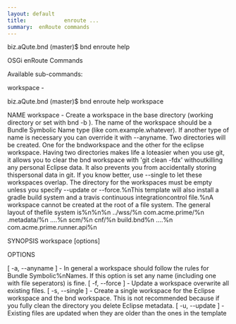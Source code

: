 ```yaml
---
layout: default
title:            enroute ... 
summary:  enRoute commands
---
```



biz.aQute.bnd (master)$ bnd enroute help

OSGi enRoute Commands

Available sub-commands: 

  workspace                   -  

biz.aQute.bnd (master)$ bnd enroute help workspace

NAME
  workspace                   - Create a workspace in the base directory
                                (working directory or set with bnd -b <base>).
                                The name of the workspace should be a Bundle
                                Symbolic Name type (like com.example.whatever).
                                If another type of name is necessary you can
                                override it with --anyname. Two directories will
                                be created. One for the bndworkspace and the
                                other for the eclipse workspace. Having two
                                directories makes life a loteasier when you use
                                git, it allows you to clear the bnd workspace
                                with 'git clean -fdx' withoutkilling any
                                personal Eclipse data. It also prevents you from
                                accidentally storing thispersonal data in git.
                                If you know better, use --single to let these
                                workspaces overlap.
The directory for the workspaces must be empty unless you specify --update or
  --force.%nThis template will also install a gradle build system and a travis
  continuous integrationcontrol file.%nA workspace cannot be created at the root
  of a file system. The general layout of thefile system is%n%n%n ../wss/%n
  com.acme.prime/%n .metadata/%n ....%n scm/%n cnf/%n build.bnd%n ....%n
  com.acme.prime.runner.api%n

SYNOPSIS
   workspace [options] <workspace>

OPTIONS

   [ -a, --anyname ]          - In general a workspace should follow the rules
                                for Bundle Symbolic%nNames. If this option is
                                set any name (including one with file
                                seperators) is fine.
   [ -f, --force ]            - Update a workspace overwrite all existing files.
   [ -s, --single ]           - Create a single workspace for the Eclipse
                                workspace and the bnd workspace. This is not
                                recommended because if you fully clean the
                                directory you delete Eclipse metadata.
   [ -u, --update ]           - Existing files are updated when they are older
                                than the ones in the template


